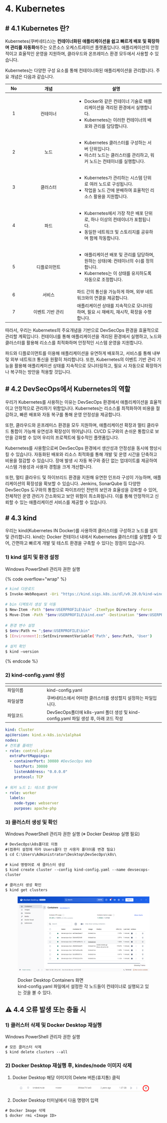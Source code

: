 # 4. Kubernetes

## # 4.1 Kubernetes 란?

Kubernetes(쿠버네티스)는 **컨테이너화된 애플리케이션을 쉽고 빠르게 배포 및 확장하며 관리를 자동화**해주는 오픈소스 오케스트레이션 플랫폼입니다. 애플리케이션의 안정적이고 효율적인 운영을 지원하며, 클라우드와 온프레미스 환경 모두에서 사용할 수 있습니다.

Kubernetes는 다양한 구성 요소를 통해 컨테이너화된 애플리케이션을 관리합니다. 주요 개념은 다음과 같습니다.

<table><thead><tr><th width="41" align="center">No</th><th width="155" align="center">개념</th><th>설명</th><th data-hidden></th></tr></thead><tbody><tr><td align="center">1</td><td align="center">컨테이너</td><td><ul><li>Docker와 같은 컨테이너 기술로 애플리케이션을 격리된 환경에서 실행합니다.</li><li>Kubernetes는 이러한 컨테이너의 배포와 관리를 담당합니다.</li></ul></td><td></td></tr><tr><td align="center">2</td><td align="center">노드</td><td><ul><li>Kubernetes 클러스터를 구성하는 서버 단위입니다.</li><li>마스터 노드는 클러스터를 관리하고, 워커 노드는 컨테이너를 실행합니다.</li></ul></td><td></td></tr><tr><td align="center">3</td><td align="center">클러스터</td><td><ul><li>Kubernetes가 관리하는 시스템 단위로 여러 노드로 구성됩니다.</li><li>작업을 노드 간에 분배하여 효율적인 리소스 활용을 지원합니다.</li></ul></td><td></td></tr><tr><td align="center">4</td><td align="center">파드</td><td><ul><li>Kubernetes에서 가장 작은 배포 단위로, 하나 이상의 컨테이너가 포함됩니다.</li><li>동일한 네트워크 및 스토리지를 공유하며 함께 작동합니다.</li></ul></td><td></td></tr><tr><td align="center">5</td><td align="center">디플로이먼트</td><td><ul><li>애플리케이션 배포 및 관리를 담당하며, 원하는 상태(예: 컨테이너의 수)를 정의합니다.</li><li>Kubernetes는 이 상태를 유지하도록 자동으로 조정합니다.</li></ul></td><td></td></tr><tr><td align="center">6</td><td align="center">서비스</td><td>파드 간의 통신을 가능하게 하며, 외부 네트워크와의 연결을 제공합니다.</td><td></td></tr><tr><td align="center">7</td><td align="center">이벤트 기반 관리</td><td>애플리케이션 상태를 지속적으로 모니터링하며, 필요 시 재배치, 재시작, 확장을 수행합니다.</td><td></td></tr></tbody></table>

따라서, 우리는 Kubernetes의 주요개념을 기반으로 DevSecOps 환경을 효율적으로 관리할 계획입니다. 컨테이너를 통해 애플리케이션을 격리된 환경에서 실행하고, 노드와 클러스터를 활용해 리소스를 최적화하며 안정적인 시스템 운영을 지원합니다.

파드와 디플로이먼트를 이용해 애플리케이션을 유연하게 배포하고, 서비스를 통해 내부 및 외부 네트워크 통신을 원활히 처리합니다. 또한, Kubernetes의 이벤트 기반 관리 기능을 활용해 애플리케이션 상태를 지속적으로 모니터링하고, 필요 시 자동으로 확장하거나 복구하는 방안을 적용할 것입니다.

## # 4.2 DevSecOps에서 Kubernetes의 역할

우리가 Kubernetes를 사용하는 이유는 DevSecOps 환경에서 애플리케이션을 효율적이고 안정적으로 관리하기 위함입니다. Kubernetes는 리소스를 최적화하여 비용을 절감하고, 빠른 배포와 자동 복구를 통해 운영 안정성을 제공합니다.

또한, 클라우드와 온프레미스 환경을 모두 지원하며, 애플리케이션 확장과 멀티 클라우드 통합이 가능해 유연성과 확장성이 뛰어납니다. CI/CD 도구와의 손쉬운 통합으로 보안을 강화할 수 있어 우리의 프로젝트에 필수적인 플랫폼입니다.

Kubernetes를 사용함으로써 DevSecOps 환경에서 생산성과 안정성을 동시에 향상시킬 수 있습니다. 자동화된 배포와 리소스 최적화를 통해 개발 및 운영 시간을 단축하고 비용을 절감할 수 있습니다. 장애 발생 시 자동 복구와 중단 없는 업데이트를 제공하여 시스템 가용성과 사용자 경험을 크게 개선합니다.

또한, 멀티 클라우드 및 하이브리드 환경을 지원해 유연한 인프라 구성이 가능하며, 애플리케이션의 확장성을 확보할 수 있습니다. Jenkins, SonarQube 등 다양한 DevSecOps 도구와의 통합으로 파이프라인 전반의 보안과 효율성을 강화할 수 있어, 전체적인 운영 관리가 간소화되고 보안 위험이 최소화됩니다. 이를 통해 안정적이고 신뢰할 수 있는 애플리케이션 서비스를 제공할 수 있습니다.

## # 4.3 kind

우리는 kind(Kubernetes IN Docker)를 사용하여 클러스터를 구성하고 노드를 설치 및 관리합니다. kind는 Docker 컨테이너 내에서 Kubernetes 클러스터를 실행할 수 있어, 간편하고 빠르게 개발 및 테스트 환경을 구축할 수 있다는 장점이 있습니다.

### 1) kind 설치 및 환경 설정

Windows PowerShell 관리자 권한 실행

{% code overflow="wrap" %}
```bash
# kind 다운로드
$ Invoke-WebRequest -Uri "https://kind.sigs.k8s.io/dl/v0.20.0/kind-windows-amd64" -OutFile "$env:USERPROFILE\kind.exe" 

# bin 디렉토리 생성 및 이동
$ New-Item -Path "$env:USERPROFILE\bin" -ItemType Directory -Force
$ Move-Item -Path "$env:USERPROFILE\kind.exe" -Destination "$env:USERPROFILE\bin"

# 환경 변수 설정
$ $env:Path += ";$env:USERPROFILE\bin"
$ [Environment]::SetEnvironmentVariable('Path', $env:Path, 'User')

# 설치 확인
$ kind –version
```
{% endcode %}

### 2) kind-config.yaml 생성

<table data-header-hidden><thead><tr><th width="113"></th><th></th></tr></thead><tbody><tr><td>파일이름</td><td>kind-config.yaml</td></tr><tr><td>파일설명</td><td>쿠버네티스에서 어떠한 클러스터를 생성할지 설정하는 파일입니다.</td></tr><tr><td>파일코드</td><td>DevSecOps폴더에 k8s-yaml 폴더 생성 및 kind-config.yaml 파일 생성 후, 아래 코드 작성</td></tr></tbody></table>

```yaml
kind: Cluster
apiVersion: kind.x-k8s.io/v1alpha4
nodes:
# 컨트롤 플레인
- role: control-plane
  extraPortMappings:
  - containerPort: 30080 #DevSecOps Web
    hostPort: 30080
    listenAddress: "0.0.0.0"
    protocol: TCP

# 워커 노드 1: 테스트 웹서버
- role: worker
  labels:
    node-type: webserver
    purpose: apache-php

```

### 3) 클러스터 생성 및 확인

Windows PowerShell 관리자 권한 실행 (※ Docker Desktop 실행 필요)

```shell
# DevSecOps\k8s폴더로 이동
#(컴퓨터 설정에 따라 Users폴더 안 사용자 폴더이름 변경 필요)
$ cd C:\Users\Administrator\Desktop\DevSecOps\k8s\

# kind 명령어로 새 클러스터 생성
$ kind create cluster --config kind-config.yaml --name devsecops-cluster

# 클러스터 생성 확인
$ kind get clusters
```



<figure><img src="../.gitbook/assets/image.png" alt=""><figcaption><p>Docker Desktop Containers 화면<br>kind-config.yaml 파일에서 설정한 각 노드들이 컨테이너로 실행되고 있는 것을 볼 수 있다.</p></figcaption></figure>

## ⚠️ 4.4 오류 발생 또는 충돌 시

### 1) 클러스터 삭제 및 Docker Desktop 재실행

Windows PowerShell 관리자 권한 실행

```shell
# 모든 클러스터 삭제
$ kind delete clusters --all
```

### 2) Docker Desktop 재실행 후, kindes/node 이미지 삭제

1. Docker Desktop 해당 이미지의 Delete 버튼(휴지통) 클릭

<figure><img src="../.gitbook/assets/image (3).png" alt=""><figcaption></figcaption></figure>

2. Docker Desktop 터미널에서 다음 명령어 입력

```shell
# Docker Image 삭제
$ docker rmi <Image ID>
```
